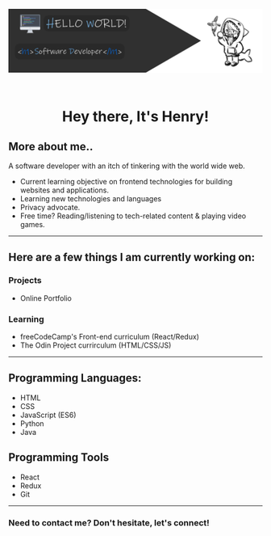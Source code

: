 <p><img align="center" src="./assets/profile_banner.png"></p><br>

<h1 align="center">Hey there, It's Henry!</h1>

## More about me..
A software developer with an itch of tinkering with the world wide web. 

- Current learning objective on frontend technologies for building websites and applications.
- Learning new technologies and languages
- Privacy advocate.
- Free time? Reading/listening to tech-related content & playing video games.
---

## Here are a few things I am currently working on:

### Projects

- Online Portfolio

### Learning

- freeCodeCamp's Front-end curriculum (React/Redux)
- The Odin Project currirculum (HTML/CSS/JS)

---

## Programming Languages:

- HTML
- CSS
- JavaScript (ES6)
- Python
- Java

## Programming Tools
- React
- Redux
- Git

---

### Need to contact me? Don't hesitate, let's connect! 
